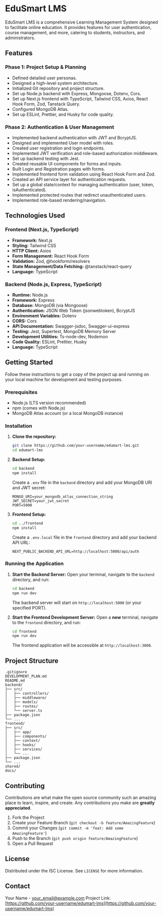 # EduSmart LMS

EduSmart LMS is a comprehensive Learning Management System designed to facilitate online education. It provides features for user authentication, course management, and more, catering to students, instructors, and administrators.

## Features

### Phase 1: Project Setup & Planning
- Defined detailed user personas.
- Designed a high-level system architecture.
- Initialized Git repository and project structure.
- Set up Node.js backend with Express, Mongoose, Dotenv, Cors.
- Set up Next.js frontend with TypeScript, Tailwind CSS, Axios, React Hook Form, Zod, Tanstack Query.
- Configured MongoDB Atlas.
- Set up ESLint, Prettier, and Husky for code quality.

### Phase 2: Authentication & User Management
- Implemented backend authentication with JWT and BcryptJS.
- Designed and implemented User model with roles.
- Created user registration and login endpoints.
- Implemented JWT verification and role-based authorization middleware.
- Set up backend testing with Jest.
- Created reusable UI components for forms and inputs.
- Built Login and Registration pages with forms.
- Implemented frontend form validation using React Hook Form and Zod.
- Created an API service layer for authentication requests.
- Set up a global state/context for managing authentication (user, token, isAuthenticated).
- Implemented protected routes that redirect unauthenticated users.
- Implemented role-based rendering/navigation.

## Technologies Used

### Frontend (Next.js, TypeScript)
- **Framework:** Next.js
- **Styling:** Tailwind CSS
- **HTTP Client:** Axios
- **Form Management:** React Hook Form
- **Validation:** Zod, @hookform/resolvers
- **State Management/Data Fetching:** @tanstack/react-query
- **Language:** TypeScript

### Backend (Node.js, Express, TypeScript)
- **Runtime:** Node.js
- **Framework:** Express
- **Database:** MongoDB (via Mongoose)
- **Authentication:** JSON Web Token (jsonwebtoken), BcryptJS
- **Environment Variables:** Dotenv
- **CORS:** Cors
- **API Documentation:** Swagger-jsdoc, Swagger-ui-express
- **Testing:** Jest, Supertest, MongoDB Memory Server
- **Development Utilities:** Ts-node-dev, Nodemon
- **Code Quality:** ESLint, Prettier, Husky
- **Language:** TypeScript

## Getting Started

Follow these instructions to get a copy of the project up and running on your local machine for development and testing purposes.

### Prerequisites
- Node.js (LTS version recommended)
- npm (comes with Node.js)
- MongoDB Atlas account (or a local MongoDB instance)

### Installation

1.  **Clone the repository:**
    ```bash
    git clone https://github.com/your-username/edumart-lms.git
    cd edumart-lms
    ```

2.  **Backend Setup:**
    ```bash
    cd backend
    npm install
    ```
    Create a `.env` file in the `backend` directory and add your MongoDB URI and JWT secret:
    ```
    MONGO_URI=your_mongodb_atlas_connection_string
    JWT_SECRET=your_jwt_secret
    PORT=5000
    ```

3.  **Frontend Setup:**
    ```bash
    cd ../frontend
    npm install
    ```
    Create a `.env.local` file in the `frontend` directory and add your backend API URL:
    ```
    NEXT_PUBLIC_BACKEND_API_URL=http://localhost:5000/api/auth
    ```

### Running the Application

1.  **Start the Backend Server:**
    Open your terminal, navigate to the `backend` directory, and run:
    ```bash
    cd backend
    npm run dev
    ```
    The backend server will start on `http://localhost:5000` (or your specified PORT).

2.  **Start the Frontend Development Server:**
    Open a **new** terminal, navigate to the `frontend` directory, and run:
    ```bash
    cd frontend
    npm run dev
    ```
    The frontend application will be accessible at `http://localhost:3000`.

## Project Structure

```
.gitignore
DEVELOPMENT_PLAN.md
README.md
backend/
├── src/
│   ├── controllers/
│   ├── middleware/
│   ├── models/
│   ├── routes/
│   └── server.ts
├── package.json
└── ...
frontend/
├── src/
│   ├── app/
│   ├── components/
│   ├── context/
│   ├── hooks/
│   ├── services/
│   └── ...
├── package.json
└── ...
shared/
docs/
```

## Contributing

Contributions are what make the open source community such an amazing place to learn, inspire, and create. Any contributions you make are **greatly appreciated**.

1.  Fork the Project
2.  Create your Feature Branch (`git checkout -b feature/AmazingFeature`)
3.  Commit your Changes (`git commit -m 'feat: Add some AmazingFeature'`)
4.  Push to the Branch (`git push origin feature/AmazingFeature`)
5.  Open a Pull Request

## License

Distributed under the ISC License. See `LICENSE` for more information.

## Contact

Your Name - your_email@example.com
Project Link: [https://github.com/your-username/edumart-lms](https://github.com/your-username/edumart-lms)
